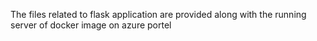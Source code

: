 The files related to flask application are provided along with the running server of docker image on azure portel
